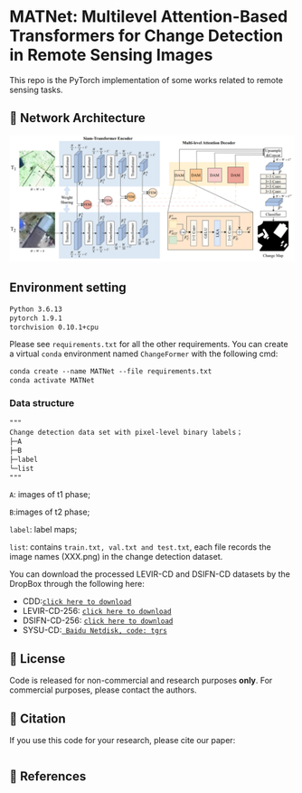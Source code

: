 # MATNet: Multilevel Attention-Based Transformers for Change Detection in Remote Sensing Images
This repo is the PyTorch implementation of some works related to remote sensing tasks.
## :speech_balloon: Network Architecture
![image-20210228153142126](./images/net_MATNet.jpg)

## Environment setting
```
Python 3.6.13
pytorch 1.9.1
torchvision 0.10.1+cpu
```

Please see `requirements.txt` for all the other requirements.
You can create a virtual ``conda`` environment named ``ChangeFormer`` with the following cmd:

```
conda create --name MATNet --file requirements.txt
conda activate MATNet
```

###  Data structure

```
"""
Change detection data set with pixel-level binary labels；
├─A
├─B
├─label
└─list
"""
```

`A`: images of t1 phase;

`B`:images of t2 phase;

`label`: label maps;

`list`: contains `train.txt, val.txt and test.txt`, each file records the image names (XXX.png) in the change detection dataset.



You can download the processed LEVIR-CD and DSIFN-CD datasets by the DropBox through the following here:
- CDD:[`click here to download`](https://aistudio.baidu.com/datasetdetail/89523)
- LEVIR-CD-256: [`click here to download`](https://www.dropbox.com/s/18fb5jo0npu5evm/LEVIR-CD256.zip)
- DSIFN-CD-256: [`click here to download`](https://www.dropbox.com/s/18fb5jo0npu5evm/LEVIR-CD256.zip)
- SYSU-CD:[` Baidu Netdisk, code: tgrs`](https://pan.baidu.com/share/init?surl=rux9Zxjc8yGsga28CSD0kg)


## :speech_balloon: License

Code is released for non-commercial and research purposes **only**. For commercial purposes, please contact the authors.

## :speech_balloon: Citation

If you use this code for your research, please cite our paper:

```

```

## :speech_balloon: References


